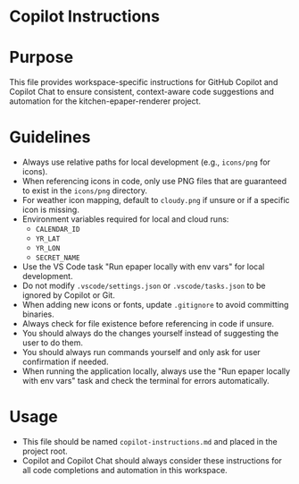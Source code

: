 # Copilot Instructions

# Purpose
This file provides workspace-specific instructions for GitHub Copilot and Copilot Chat to ensure consistent, context-aware code suggestions and automation for the kitchen-epaper-renderer project.

# Guidelines
- Always use relative paths for local development (e.g., `icons/png` for icons).
- When referencing icons in code, only use PNG files that are guaranteed to exist in the `icons/png` directory.
- For weather icon mapping, default to `cloudy.png` if unsure or if a specific icon is missing.
- Environment variables required for local and cloud runs:
  - `CALENDAR_ID`
  - `YR_LAT`
  - `YR_LON`
  - `SECRET_NAME`
- Use the VS Code task "Run epaper locally with env vars" for local development.
- Do not modify `.vscode/settings.json` or `.vscode/tasks.json` to be ignored by Copilot or Git.
- When adding new icons or fonts, update `.gitignore` to avoid committing binaries.
- Always check for file existence before referencing in code if unsure.
- You should always do the changes yourself instead of suggesting the user to do them.
- You should always run commands yourself and only ask for user confirmation if needed.
- When running the application locally, always use the "Run epaper locally with env vars" task and check the terminal for errors automatically.

# Usage
- This file should be named `copilot-instructions.md` and placed in the project root.
- Copilot and Copilot Chat should always consider these instructions for all code completions and automation in this workspace.
